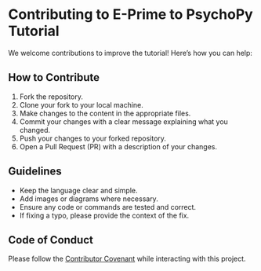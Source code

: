 # Contributing to E-Prime to PsychoPy Tutorial

We welcome contributions to improve the tutorial! Here’s how you can help:

## How to Contribute

1. Fork the repository.
2. Clone your fork to your local machine.
3. Make changes to the content in the appropriate files.
4. Commit your changes with a clear message explaining what you changed.
5. Push your changes to your forked repository.
6. Open a Pull Request (PR) with a description of your changes.

## Guidelines

- Keep the language clear and simple.
- Add images or diagrams where necessary.
- Ensure any code or commands are tested and correct.
- If fixing a typo, please provide the context of the fix.

## Code of Conduct

Please follow the [Contributor Covenant](https://www.contributor-covenant.org/) while interacting with this project.
